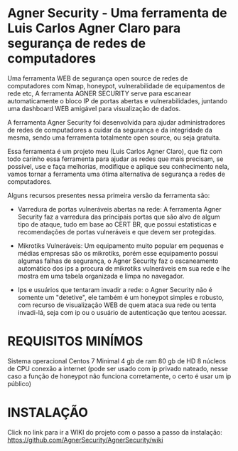 # Agner Security - Uma ferramenta de Luis Carlos Agner Claro para segurança de redes de computadores
Uma ferramenta WEB de segurança open source de redes de computadores com Nmap, honeypot, vulnerabilidade de equipamentos de rede etc, A ferramenta AGNER SECURITY serve para escanear automaticamente o bloco IP de portas abertas e vulnerabilidades, juntando uma dashboard WEB amigável para visualização de dados.

A ferramenta Agner Security foi desenvolvida para ajudar administradores de redes de computadores a cuidar da segurança e da integridade da mesma,
sendo uma ferramenta totalmente open source, ou seja gratuita.

Essa ferramenta é um projeto meu (Luis Carlos Agner Claro), que fiz com todo carinho essa ferramenta para ajudar as redes que mais precisam, se possível, use e faça melhorias, modifique e aplique 
seu conhecimento nela, vamos tornar a ferramenta uma ótima alternativa de segurança a redes de computadores.

Alguns recursos presentes nessa primeira versão da ferramenta são:

- Varredura de portas vulneráveis abertas na rede: A ferramenta Agner Security faz a varredura das principais portas que são alvo de algum tipo de ataque,
tudo em base ao CERT BR, que possui estatisticas e recomendações de portas vulneráveis e que devem ser protegidas.

- Mikrotiks Vulneráveis: Um equipamento muito popular em pequenas e médias empresas são os mikrotiks, porém esse equipamento possui algumas falhas de segurança, o Agner Security faz o escaneamento automático dos ips a procura de 
mikrotiks vulneráveis em sua rede e lhe mostra em uma tabela organizada e limpa no navegador.

- Ips e usuários que tentaram invadir a rede: o Agner Security não é somente um "detetive", ele também é um honeypot simples e robusto, com recurso de visualização WEB de quem ataca sua rede ou tenta invadi-lá, seja com ip ou o usuário de autenticação que tentou acessar.

# REQUISITOS MINÍMOS

Sistema operacional Centos 7 Minimal 
4 gb de ram
80 gb de HD
8 núcleos de CPU
conexão a internet (pode ser usado com ip privado nateado, nesse caso a função de honeypot não funciona corretamente, o certo é usar um ip público)

# INSTALAÇÃO

Click no link para ir a WIKI do projeto com o passo a passo da instalação: https://github.com/AgnerSecurity/AgnerSecurity/wiki
